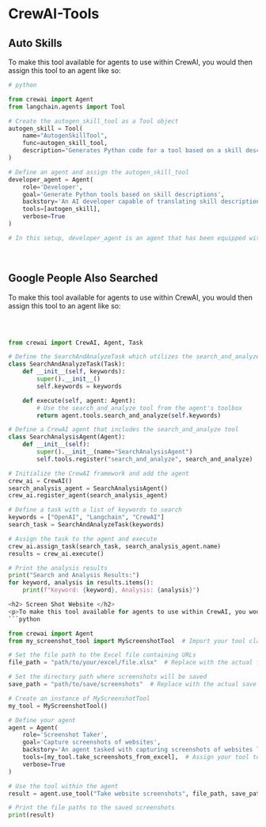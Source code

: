 <h1>CrewAI-Tools</h1>

<h2>Auto Skills</h2>
<p>To make this tool available for agents to use within CrewAI, you would then assign this tool to an agent like so:</p>

```python
# python

from crewai import Agent
from langchain.agents import Tool

# Create the autogen_skill_tool as a Tool object
autogen_skill = Tool(
    name="AutogenSkillTool",
    func=autogen_skill_tool,
    description="Generates Python code for a tool based on a skill description."
)

# Define an agent and assign the autogen_skill_tool
developer_agent = Agent(
    role='Developer',
    goal='Generate Python tools based on skill descriptions',
    backstory='An AI developer capable of translating skill descriptions into executable Python tools.',
    tools=[autogen_skill],
    verbose=True
)

# In this setup, developer_agent is an agent that has been equipped with the autogen_skill_tool. This agent can now use this tool to generate Python functions based on skill descriptions autonomously as part of its tasks within a CrewAI setup.
```

<br>
<h2>Google People Also Searched</h2>
<p>To make this tool available for agents to use within CrewAI, you would then assign this tool to an agent like so:</p>
<br>

```python

from crewai import CrewAI, Agent, Task

# Define the SearchAndAnalyzeTask which utilizes the search_and_analyze tool
class SearchAndAnalyzeTask(Task):
    def __init__(self, keywords):
        super().__init__()
        self.keywords = keywords

    def execute(self, agent: Agent):
        # Use the search_and_analyze tool from the agent's toolbox
        return agent.tools.search_and_analyze(self.keywords)

# Define a CrewAI agent that includes the search_and_analyze tool
class SearchAnalysisAgent(Agent):
    def __init__(self):
        super().__init__(name="SearchAnalysisAgent")
        self.tools.register("search_and_analyze", search_and_analyze)  # Register the tool

# Initialize the CrewAI framework and add the agent
crew_ai = CrewAI()
search_analysis_agent = SearchAnalysisAgent()
crew_ai.register_agent(search_analysis_agent)

# Define a task with a list of keywords to search
keywords = ["OpenAI", "Langchain", "CrewAI"]
search_task = SearchAndAnalyzeTask(keywords)

# Assign the task to the agent and execute
crew_ai.assign_task(search_task, search_analysis_agent.name)
results = crew_ai.execute()

# Print the analysis results
print("Search and Analysis Results:")
for keyword, analysis in results.items():
    print(f"Keyword: {keyword}, Analysis: {analysis}")

<h2> Screen Shot Website </h2>
<p>To make this tool available for agents to use within CrewAI, you would then assign this tool to an agent like so:</p>
```python

from crewai import Agent
from my_screenshot_tool import MyScreenshotTool  # Import your tool class

# Set the file path to the Excel file containing URLs
file_path = "path/to/your/excel/file.xlsx"  # Replace with the actual file path

# Set the directory path where screenshots will be saved
save_path = "path/to/save/screenshots"  # Replace with the actual save path

# Create an instance of MyScreenshotTool
my_tool = MyScreenshotTool()

# Define your agent
agent = Agent(
    role='Screenshot Taker',
    goal='Capture screenshots of websites',
    backstory='An agent tasked with capturing screenshots of websites listed in an Excel file.',
    tools=[my_tool.take_screenshots_from_excel],  # Assign your tool to the agent
    verbose=True
)

# Use the tool within the agent
result = agent.use_tool("Take website screenshots", file_path, save_path)

# Print the file paths to the saved screenshots
print(result)
```
